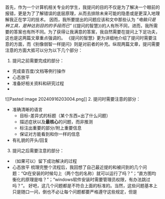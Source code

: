 首先，作为一个计算机相关专业的学生，我提问的目的不仅是为了解决一个眼前的报错，更是为了了解错误的底层原理，从而去排除未来可能的隐患或是更深入地理解我正在学习的技术。 因而，我所要提出的问题应该和文中那些认为 *“电脑只是种工具，是种达到目的的手段而已”* (《提问的智慧》)的人有所不同，进而，我所需要的答案也有所不同。为了获得让我满意的答案，我自然需要在提问上下足功夫，这也是这两篇文章重点强调的。
《提问的智慧》更为详细地介绍了提问时需要注意的方面，而《别像弱智一样提问》则是对前者的补充。纵观两篇文章，提问需要注意的方面大抵可以分为以下几个部分：
1. 提问之前需要完成的部分：
- 完成查百度/文档等例行操作
- 心态放平
- 准备好相关资料和研究过程
- 
![[Pasted image 20240916203004.png]]
2. 提问时需要注意的部分：
- 准确清晰的语言
	- 目标-差异式的标题（某个东西+出了什么问题）
	- 描述症状以及**最核心**的问题，而非推测
	- 标注出重要的部分/附上重要信息
	- 保证对方能看到和你一样的信息
- 有礼貌的开头/回复
3. 提问之后需要注意的部分：
- （如果可以）留下成功解决的过程
- 心态放平
梳理完整个流程后，我回想了自己最近提的和被问到的几个问题：“Qt在安装的时候勾上（两个包的名称）就可以运行了吗？”；“直方图均衡化的原理是啥？”；“windows软件安装时需要管理员权限，有办法跳过吗？”。
好吧，这几个问题都是不符合上面的标准的。当然，这些问题基本上只是随口一问，倒也不必让每个问题都要严格遵守这些规定，但是

